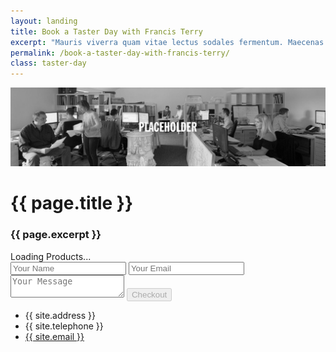```yaml
---
layout: landing
title: Book a Taster Day with Francis Terry
excerpt: "Mauris viverra quam vitae lectus sodales fermentum. Maecenas scelerisque tempus imperdiet. Pellentesque habitant morbi tristique senectus et netus et malesuada."
permalink: /book-a-taster-day-with-francis-terry/
class: taster-day
---
```


<img src="/images/feature/taster-day-hero.jpg" class="landing-hero" alt="Francis Terry" />

<div class="article">

<h1>{{ page.title }}</h1>
<h3>{{ page.excerpt }}</h3>
<form method="post" id="contact-form">
    <div id="product-selector">Loading Products...</div>
    <input id="contact-name" type="text" name="name" placeholder="Your Name">
    <input id="contact-email" type="email" placeholder="Your Email">
    <textarea id="contact-message" name="Message" placeholder="Your Message"></textarea>
    <input id="checkout-button" disabled="disabled" type="submit" value="Checkout">
</form>

<ul class="contact-list">
    <li class="contact-address">{{ site.address }}</li>
    <li class="contact-tel">{{ site.telephone }}</li>
    <li class="contact-email"><a href="mailto:{{ site.email }}">{{ site.email }}</a></li>
</ul>
</div>

<script src="https://checkout.stripe.com/checkout.js"></script>
<script src="/js/stripe/index.js" type="text/javascript"></script>